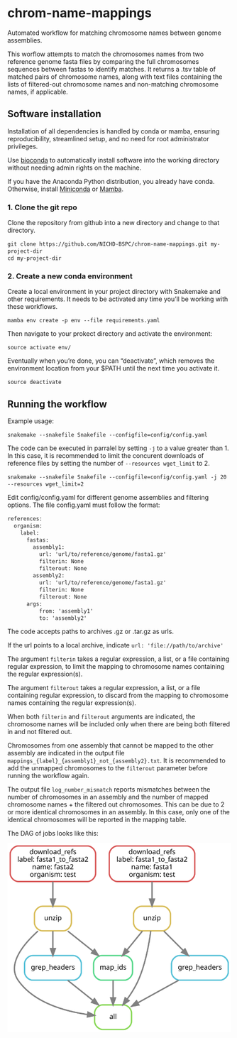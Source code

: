 # chrom-name-mappings
Automated workflow for matching chromosome names between genome assemblies.

This worflow attempts to match the chromosomes names from two reference genome fasta files by comparing the full chromosomes  sequences between
fastas to identify matches. It returns a .tsv table of matched pairs of chromosome names, along with text files containing the lists of filtered-out
chromosome names and non-matching chromosome names, if applicable.

## Software installation

Installation of all dependencies is handled by conda or mamba, ensuring reproducibility, streamlined setup, and no need for root administrator privileges.

Use [bioconda](https://bioconda.github.io/) to automatically install software into the working directory without needing admin rights on the machine.

If you have the Anaconda Python distribution, you already have conda. Otherwise, install [Miniconda](https://conda.io/miniconda.html) or
[Mamba](https://mamba.readthedocs.io/en/latest/index.html).

### 1. Clone the git repo

Clone the repository from github into a new directory and change to that directory.
```
git clone https://github.com/NICHD-BSPC/chrom-name-mappings.git my-project-dir
cd my-project-dir
```

### 2. Create a new conda environment

Create a local environment in your project directory with Snakemake and other requirements. It needs to be activated any time you’ll be working with these workflows.
```
mamba env create -p env --file requirements.yaml
```

Then navigate to your prokect directory and activate the environment:
```
source activate env/
```

Eventually when you’re done, you can “deactivate”, which removes the environment location from your $PATH until the next time you activate it.
```
source deactivate
```

## Running the workflow

Example usage:
```
snakemake --snakefile Snakefile --configfile=config/config.yaml
```

The code can be executed in parralel by setting `-j` to a value greater than 1. In this case, it is recommended to limit the concurent downloads of reference files by setting the number of `--resources wget_limit` to 2.
```
snakemake --snakefile Snakefile --configfile=config/config.yaml -j 20 --resources wget_limit=2
```

Edit config/config.yaml for different genome assemblies and filtering options. The file config.yaml must follow the format:
```
references:
  organism:
    label:
      fastas:
        assembly1:
          url: 'url/to/reference/genome/fasta1.gz'
          filterin: None
          filterout: None
        assembly2:
          url: 'url/to/reference/genome/fasta1.gz'
          filterin: None
          filterout: None
      args:
          from: 'assembly1'
          to: 'assembly2'
```
The code accepts paths to archives .gz or .tar.gz as urls.

If the url points to a local archive, indicate `url: 'file://path/to/archive'`

The argument `filterin` takes a regular expression, a list, or a file containing regular expression, to limit the mapping to chromosome names containing the regular expression(s).

The argument `filterout` takes a regular expression, a list, or a file containing regular expression, to discard from the mapping to chromosome names containing the regular expression(s).

When both `filterin` and `filterout` arguments are indicated, the chromosome names will be included only when there are being both filtered in and not filtered out.

Chromosomes from one assembly that cannot be mapped to the other assembly are indicated in the output file `mappings_{label}_{assembly1}_not_{assembly2}.txt`. It is recommended to add the unmapped chromosomes to the `filterout` parameter before running the workflow again.

The output file `log_number_mismatch` reports mismatches between the number of chromosomes in an assembly and the number of mapped chromosome names + the filtered out chromosomes. This can be due to 2 or more identical chromosomes in an assembly. In this case, only one of the identical chromosomes will be reported in the mapping table.

The DAG of jobs looks like this:

![DAG_chrom-name-mapings](/dag.svg)
